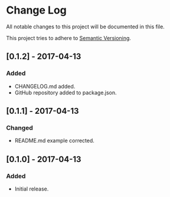 # Change Log

All notable changes to this project will be documented in this file.

This project tries to adhere to [Semantic Versioning](http://semver.org/).

## [0.1.2] - 2017-04-13
### Added
- CHANGELOG.md added.
- GitHub repository added to package.json.

## [0.1.1] - 2017-04-13
### Changed
- README.md example corrected.

## [0.1.0] - 2017-04-13
### Added
- Initial release.
